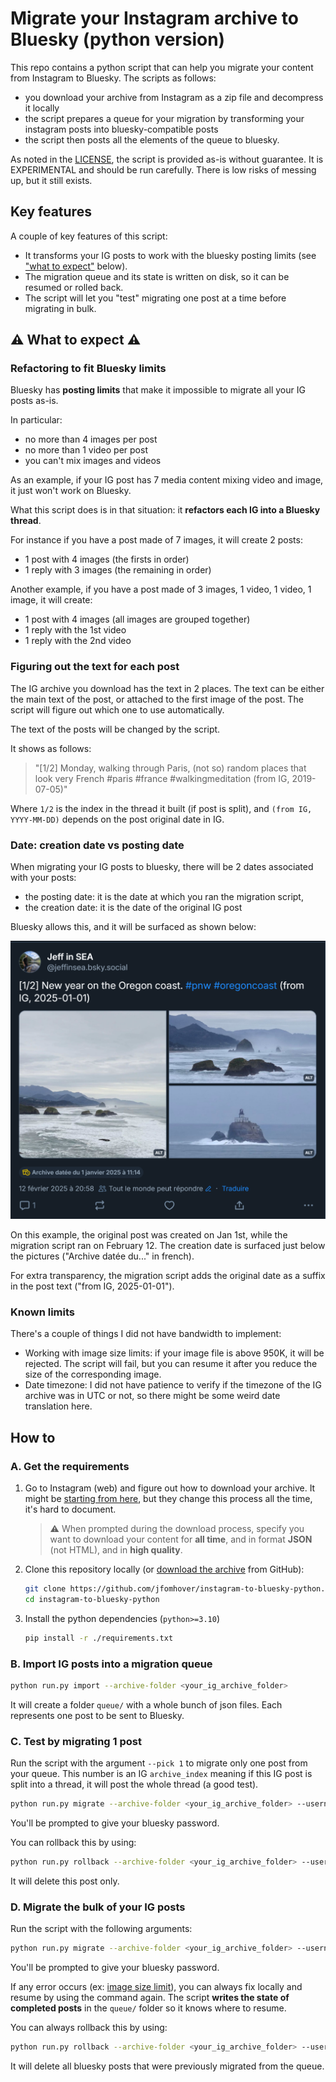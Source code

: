 # Migrate your Instagram archive to Bluesky (python version)

This repo contains a python script that can help you migrate your content from Instagram to Bluesky. The scripts as follows:
- you download your archive from Instagram as a zip file and decompress it locally
- the script prepares a queue for your migration by transforming your instagram posts into bluesky-compatible posts
- the script then posts all the elements of the queue to bluesky.

As noted in the [LICENSE](./LICENSE), the script is provided as-is without guarantee. It is EXPERIMENTAL and should be run carefully. There is low risks of messing up, but it still exists.

## Key features

A couple of key features of this script:
- It transforms your IG posts to work with the bluesky posting limits (see ["what to expect"](#what-to-expect) below).
- The migration queue and its state is written on disk, so it can be resumed or rolled back.
- The script will let you "test" migrating one post at a time before migrating in bulk.

## :warning: What to expect :warning:

### Refactoring to fit Bluesky limits

Bluesky has **posting limits** that make it impossible to migrate all your IG posts as-is.

In particular:
- no more than 4 images per post
- no more than 1 video per post
- you can't mix images and videos

As an example, if your IG post has 7 media content mixing video and image, it just won't work on Bluesky.

What this script does is in that situation: it **refactors each IG into a Bluesky thread**.

For instance if you have a post made of 7 images, it will create 2 posts:
- 1 post with 4 images (the firsts in order)
- 1 reply with 3 images (the remaining in order)

Another example, if you have a post made of 3 images, 1 video, 1 video, 1 image, it will create:
- 1 post with 4 images (all images are grouped together)
- 1 reply with the 1st video
- 1 reply with the 2nd video

### Figuring out the text for each post

The IG archive you download has the text in 2 places. The text can be either the main text of the post, or attached to the first image of the post. The script will figure out which one to use automatically.

The text of the posts will be changed by the script.

It shows as follows:

> "\[1/2\] Monday, walking through Paris, (not so) random places that look very French #paris #france #walkingmeditation (from IG, 2019-07-05)"

Where `1/2` is the index in the thread it built (if post is split), and `(from IG, YYYY-MM-DD)` depends on the post original date in IG.

### Date: creation date vs posting date

When migrating your IG posts to bluesky, there will be 2 dates associated with your posts:

- the posting date: it is the date at which you ran the migration script,
- the creation date: it is the date of the original IG post

Bluesky allows this, and it will be surfaced as shown below:

![](./docs/.media/example-post-dates.png)

On this example, the original post was created on Jan 1st, while the migration script ran on February 12. The creation date is surfaced just below the pictures ("Archive datée du..." in french).

For extra transparency, the migration script adds the original date as a suffix in the post text ("from IG, 2025-01-01").

### Known limits

There's a couple of things I did not have bandwidth to implement:
- Working with image size limits: if your image file is above 950K, it will be rejected. The script will fail, but you can resume it after you reduce the size of the corresponding image.
- Date timezone: I did not have patience to verify if the timezone of the IG archive was in UTC or not, so there might be some weird date translation here.

## How to

### A. Get the requirements

1. Go to Instagram (web) and figure out how to download your archive. It might be [starting from here](https://www.instagram.com/download/request), but they change this process all the time, it's hard to document.

    > :warning: When prompted during the download process, specify you want to download your content for **all time**, and in format **JSON** (not HTML), and in **high quality**.

2. Clone this repository locally (or [download the archive](https://github.com/jfomhover/instagram-to-bluesky-python/archive/refs/heads/main.zip) from GitHub):

    ```bash
    git clone https://github.com/jfomhover/instagram-to-bluesky-python.git
    cd instagram-to-bluesky-python
    ```

3. Install the python dependencies (`python>=3.10`)

    ```bash
    pip install -r ./requirements.txt
    ```

### B. Import IG posts into a migration queue

```bash
python run.py import --archive-folder <your_ig_archive_folder>
```

It will create a folder `queue/` with a whole bunch of json files. Each represents one post to be sent to Bluesky.

### C. Test by migrating 1 post

Run the script with the argument `--pick 1` to migrate only one post from your queue. This number is an IG `archive_index` meaning if this IG post is split into a thread, it will post the whole thread (a good test).

```bash
python run.py migrate --archive-folder <your_ig_archive_folder> --username <your_bsky_account> --pick <N>
```

You'll be prompted to give your bluesky password.

You can rollback this by using:

```bash
python run.py rollback --archive-folder <your_ig_archive_folder> --username <your_bsky_account>
```

It will delete this post only.

### D. Migrate the bulk of your IG posts

Run the script with the following arguments:

```bash
python run.py migrate --archive-folder <your_ig_archive_folder> --username <your_bsky_account>
```

You'll be prompted to give your bluesky password.

If any error occurs (ex: [image size limit](#known-limits)), you can always fix locally and resume by using the command again. The script **writes the state of completed posts** in the `queue/` folder so it knows where to resume.

You can always rollback this by using:

```bash
python run.py rollback --archive-folder <your_ig_archive_folder> --username <your_bsky_account>
```

It will delete all bluesky posts that were previously migrated from the queue.
